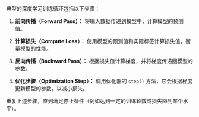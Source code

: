 典型的深度学习训练循环包括以下步骤：

1. **前向传播（Forward Pass）：** 将输入数据传递到模型中，计算模型的预测值。
    
2. **计算损失（Compute Loss）：** 使用模型的预测值和实际标签计算损失值，衡量模型的性能。
    
3. **反向传播（Backward Pass）：** 根据损失值计算梯度，并将梯度传递回模型的参数。
    
4. **优化步骤（Optimization Step）：** 调用优化器的 `step()` 方法，它会根据梯度更新模型的参数，以减小损失。
    

重复上述步骤，直到满足停止条件（例如达到一定的训练轮数或损失降到某个水平）。